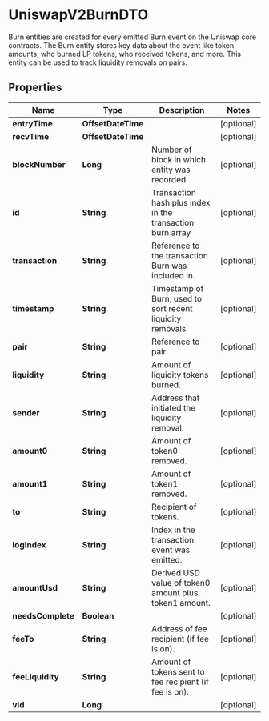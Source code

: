 

# UniswapV2BurnDTO

Burn entities are created for every emitted Burn event on the Uniswap core contracts. The Burn entity stores key data about the event like token amounts, who burned LP tokens, who received tokens, and more. This entity can be used to track liquidity removals on pairs.

## Properties

| Name | Type | Description | Notes |
|------------ | ------------- | ------------- | -------------|
|**entryTime** | **OffsetDateTime** |  |  [optional] |
|**recvTime** | **OffsetDateTime** |  |  [optional] |
|**blockNumber** | **Long** | Number of block in which entity was recorded. |  [optional] |
|**id** | **String** | Transaction hash plus index in the transaction burn array |  [optional] |
|**transaction** | **String** | Reference to the transaction Burn was included in. |  [optional] |
|**timestamp** | **String** | Timestamp of Burn, used to sort recent liquidity removals. |  [optional] |
|**pair** | **String** | Reference to pair. |  [optional] |
|**liquidity** | **String** | Amount of liquidity tokens burned. |  [optional] |
|**sender** | **String** | Address that initiated the liquidity removal. |  [optional] |
|**amount0** | **String** | Amount of token0 removed. |  [optional] |
|**amount1** | **String** | Amount of token1 removed. |  [optional] |
|**to** | **String** | Recipient of tokens. |  [optional] |
|**logIndex** | **String** | Index in the transaction event was emitted. |  [optional] |
|**amountUsd** | **String** | Derived USD value of token0 amount plus token1 amount. |  [optional] |
|**needsComplete** | **Boolean** |  |  [optional] |
|**feeTo** | **String** | Address of fee recipient (if fee is on). |  [optional] |
|**feeLiquidity** | **String** | Amount of tokens sent to fee recipient (if fee is on). |  [optional] |
|**vid** | **Long** |  |  [optional] |



